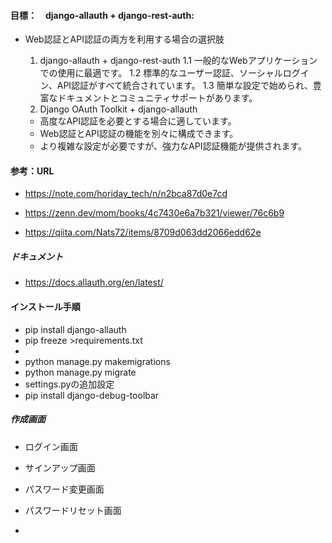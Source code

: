 #### 目標：　django-allauth + django-rest-auth:

- Web認証とAPI認証の両方を利用する場合の選択肢

  1. django-allauth + django-rest-auth
     1.1 一般的なWebアプリケーションでの使用に最適です。
     1.2 標準的なユーザー認証、ソーシャルログイン、API認証がすべて統合されています。
     1.3 簡単な設定で始められ、豊富なドキュメントとコミュニティサポートがあります。
  2. Django OAuth Toolkit + django-allauth

  - 高度なAPI認証を必要とする場合に適しています。
  - Web認証とAPI認証の機能を別々に構成できます。
  - より複雑な設定が必要ですが、強力なAPI認証機能が提供されます。

#### 参考：URL

- https://note.com/horiday_tech/n/n2bca87d0e7cd

- https://zenn.dev/mom/books/4c7430e6a7b321/viewer/76c6b9
- https://qiita.com/Nats72/items/8709d063dd2066edd62e

##### ドキュメント

- https://docs.allauth.org/en/latest/

#### インストール手順

- pip install django-allauth
- pip freeze >requirements.txt
-
- python manage.py makemigrations
- python manage.py migrate
- settings.pyの追加設定
- pip install django-debug-toolbar

##### 作成画面

- ログイン画面
- サインアップ画面
- パスワード変更画面
- パスワードリセット画面

- 